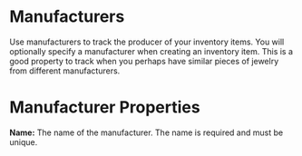 # Manufacturers

Use manufacturers to track the producer of your inventory items. You will optionally specify a manufacturer when creating an inventory item. This is a good property to track when you perhaps have similar pieces of jewelry from different manufacturers.

# Manufacturer Properties

**Name:** The name of the manufacturer. The name is required and must be unique.
